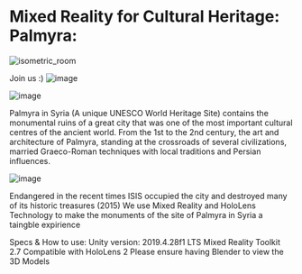 # Mixed Reality for Cultural Heritage: Palmyra:

![isometric_room](https://user-images.githubusercontent.com/43517319/130931855-87950e27-d873-48b1-bef3-f1caab22b21e.png)

Join us :)
![image](https://user-images.githubusercontent.com/43517319/130961957-61366ae9-f30a-447c-a7df-fc4bdcc8c188.png)



![image](https://user-images.githubusercontent.com/43517319/130322486-dc597ab0-9931-473f-a70e-de517688141a.png)

Palmyra in Syria (A unique UNESCO World Heritage Site) contains the monumental ruins of a great city that was one of the most important cultural centres of the ancient world. From the 1st to the 2nd century, the art and architecture of Palmyra, standing at the crossroads of several civilizations, married Graeco-Roman techniques with local traditions and Persian influences.


![image](https://user-images.githubusercontent.com/43517319/130322558-3d60c702-0847-43ed-81bc-8af70dc92d49.png)

Endangered in the recent times
ISIS occupied the city and destroyed many of its historic treasures (2015)
We use Mixed Reality and HoloLens Technology to make the monuments of the site of Palmyra in Syria a taingble expirience



Specs & How to use:
Unity version: 2019.4.28f1 LTS
Mixed Reality Toolkit 2.7 
Compatible with HoloLens 2
Please ensure having Blender to view the 3D Models
